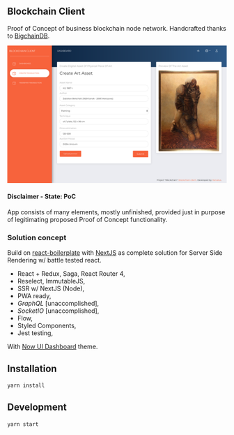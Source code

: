 ## Blockchain Client

Proof of Concept of business blockchain node network. Handcrafted thanks to [BigchainDB](https://github.com/bigchaindb).

![Filled Create Transaction Form](docs/filled-form.png)

#### Disclaimer - State: PoC
App consists of many elements, mostly unfinished, provided just in purpose of legitimating proposed Proof of Concept functionality.

### Solution concept
Build on [react-boilerplate](https://github.com/react-boilerplate/react-boilerplate) with [NextJS](https://github.com/zeit/next.js) as complete solution for Server Side Rendering w/ battle tested react.


- React + Redux, Saga, React Router 4,
- Reselect, ImmutableJS,
- SSR w/ NextJS (Node),
- PWA ready,
- *GraphQL* [unaccomplished],
- *SocketIO* [unaccomplished],
- Flow,
- Styled Components,
- Jest testing,

With [Now UI Dashboard](https://github.com/creativetimofficial/now-ui-dashboard) theme.

## Installation

```bash
yarn install
```

## Development

```bash
yarn start
```
